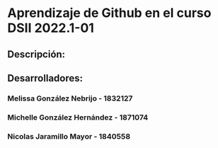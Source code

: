 # Aprendizaje de Github en el curso DSII 2022.1-01

## Descripción:

## Desarrolladores:

### Melissa González Nebrijo - 1832127

### Michelle González Hernández - 1871074

### Nicolas Jaramillo Mayor - 1840558
